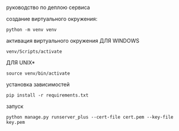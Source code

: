 руководство по деплою сервиса

создание виртуального окружения:

```
python -m venv venv
```

активация виртуального окружения
ДЛЯ WINDOWS

```
venv/Scripts/activate
```

ДЛЯ UNIX*

```
source venv/bin/activate
```

установка зависимостей

```
pip install -r requirements.txt
```

запуск

```
python manage.py runserver_plus --cert-file cert.pem --key-file key.pem
```
